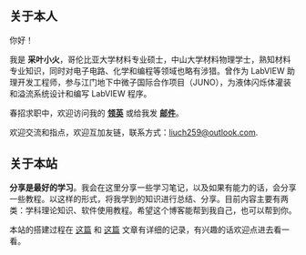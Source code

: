 ## 关于本人

你好！

我是 **采叶小火**，哥伦比亚大学材料专业硕士，中山大学材料物理学士，熟知材料专业知识，同时对电子电路、化学和编程等领域也略有涉猎。曾作为 LabVIEW 助理开发工程师，参与江门地下中微子国际合作项目（JUNO），为液体闪烁体灌装和溢流系统设计和编写 LabVIEW 程序。

春招求职中，欢迎访问我的 [**领英**](https://www.linkedin.com/in/chang-liu-8120/) 或给我发 [**邮件**](mailto:liuch259@outlook.com)。

欢迎交流和指点，欢迎互加友链，联系方式：[liuch259@outlook.com](mailto:liuch259@outlook.com).

## 关于本站

**分享是最好的学习**。我会在这里分享一些学习笔记，以及如果有能力的话，会分享一些教程。以这样的形式，将我学到的知识进行总结、分享。目前内容主要有两类：学科理论知识、软件使用教程。希望这个博客能帮到我自己，也可以帮到你。

本站的搭建过程在 [这篇](https://blog.mikelyou.com/2019/12/27/hello-world/) 和 [这篇](https://blog.mikelyou.com/2020/01/02/hodgepodge/) 文章有详细的记录，有兴趣的话欢迎点进去看一看。
